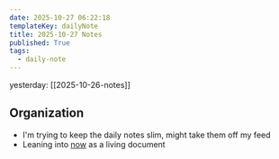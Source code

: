 ```yaml
---
date: 2025-10-27 06:22:18
templateKey: dailyNote
title: 2025-10-27 Notes
published: True
tags:
  - daily-note
---
```


yesterday: [[2025-10-26-notes]]

## Organization

- I'm trying to keep the daily notes slim, might take them off my feed
- Leaning into [now](/now) as a living document
